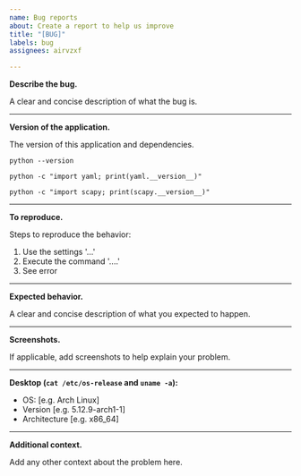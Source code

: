 ```yaml
---
name: Bug reports
about: Create a report to help us improve
title: "[BUG]"
labels: bug
assignees: airvzxf

---
```


**Describe the bug.**

A clear and concise description of what the bug is.

---

**Version of the application.**

The version of this application and dependencies.

`python --version`

`python -c "import yaml; print(yaml.__version__)"`

`python -c "import scapy; print(scapy.__version__)"`

---

**To reproduce.**

Steps to reproduce the behavior:

1. Use the settings '...'
2. Execute the command '....'
3. See error

---

**Expected behavior.**

A clear and concise description of what you expected to happen.

---

**Screenshots.**

If applicable, add screenshots to help explain your problem.

---

**Desktop (`cat /etc/os-release` and `uname -a`):**

 - OS: [e.g. Arch Linux]
 - Version [e.g. 5.12.9-arch1-1]
 - Architecture [e.g. x86_64]

---

**Additional context.**

Add any other context about the problem here.
